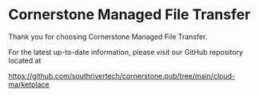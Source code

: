 # Cornerstone Managed File Transfer

Thank you for choosing Cornerstone Managed File Transfer.

For the latest up-to-date information, please visit our GitHub repository located at 

https://github.com/southrivertech/cornerstone.pub/tree/main/cloud-marketplace





